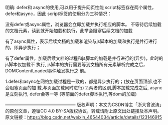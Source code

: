 <!--
 * @Description: 
 * @Author: xlm
 * @Date: 2023-05-05 15:45:46
 * @LastEditTime: 2023-05-05 15:46:16
 * @LastEditors: xlm
-->



明确: defer和 async的使用,可以用于提升网页性能
script标签存在两个属性，defer和async，因此 script标签的使用分为三种情况：

<script src="example.js"></script>
没有defer或async属性，浏览器会立即加载并执行相应的脚本。
不等待后续加载的文档元素，读到就开始加载和执行，此举会阻塞后续文档的加载
<script async src="example.js"></script>
有了async属性，表示后续文档的加载和渲染与js脚本的加载和执行是并行进行的，即异步执行；
<script defer src="example.js"></script>
有了defer属性，加载后续文档的过程和js脚本的加载是并行进行的(异步)，此时的js脚本仅加载不
执行, js脚本的执行需要等到文档所有元素解析完成之后，DOMContentLoaded事件触发执行之
前。


1.defer和async在网络加载过程是一致的，都是异步执行的；(放在页面顶部,也不会阻塞页面的加
载,与页面加载同时进行)
2.两者的区别,脚本加载完成之后, async是立刻执行, defer会等一等 (等前面的defer脚本执行,等dom的加载)



————————————————
版权声明：本文为CSDN博主「浙大曾波涛」的原创文章，遵循CC 4.0 BY-SA版权协议，转载请附上原文出处链接及本声明。
原文链接：https://blog.csdn.net/weixin_46544034/article/details/123146915